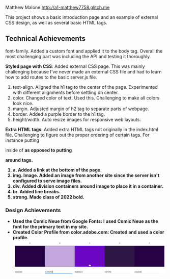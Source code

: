 Matthew Malone
http://a1-matthew7758.glitch.me

This project shows a basic introduction page and an example of external CSS design, as well as several basic HTML tags.

## Technical Achievements
font-family. Added a custom font and applied it to the body tag. Overall the most challenging part was including the API and testing it thoroughly.

**Styled page with CSS**: Added external CSS page. This was mainly challenging because I've never made an external CSS file and had to learn how to add routes to the basic server.js file.
1. text-align. Aligned the h1 tag to the center of the page. Experimented with different alignments before settling on center.
2. color. Changed color of text. Used this. Challenging to make all colors look nice.
3. margin. Adjusted margin of h2 tag to separate parts of webpage.
4. border. Added a purple border to the h1 tag.
5. height/width. Auto resize images for responsive web layouts.

**Extra HTML tags**:  Added extra HTML tags not originally in the index.html file. Challenging to figure out the proper ordering of certain tags. For instance putting <p> inside of <b> as opposed to putting <p> around <b> tags.
1. a. Added a link at the bottom of the page.
2. img. Image. Added an image from another site since the server isn't configured to serve image files.
3. div. Added division containers around image to place it in a container.
4. br. Added line breaks.
5. strong. Made class of 2022 bold.

### Design Achievements
- **Used the Comic Neue from Google Fonts**: I used Comic Neue as the font for the primary text in my site.
- **Created Color Profile from color.adobe.com**: Created and used a color profile.
![color wheel](colors.PNG)
